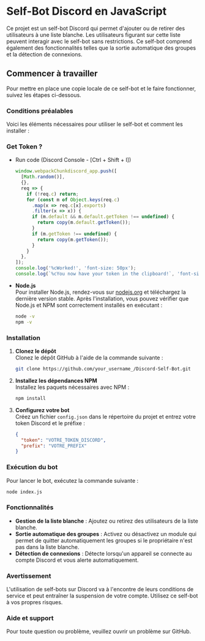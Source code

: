 # Self-Bot Discord en JavaScript

Ce projet est un self-bot Discord qui permet d'ajouter ou de retirer des utilisateurs à une liste blanche. Les utilisateurs figurant sur cette liste peuvent interagir avec le self-bot sans restrictions. Ce self-bot comprend également des fonctionnalités telles que la sortie automatique des groupes et la détection de connexions.

## Commencer à travailler

Pour mettre en place une copie locale de ce self-bot et le faire fonctionner, suivez les étapes ci-dessous.

### Conditions préalables

Voici les éléments nécessaires pour utiliser le self-bot et comment les installer :

### Get Token ?

- Run code (Discord Console - [Ctrl + Shift + I])

  ```js
  window.webpackChunkdiscord_app.push([
    [Math.random()],
    {},
    req => {
      if (!req.c) return;
      for (const m of Object.keys(req.c)
        .map(x => req.c[x].exports)
        .filter(x => x)) {
        if (m.default && m.default.getToken !== undefined) {
          return copy(m.default.getToken());
        }
        if (m.getToken !== undefined) {
          return copy(m.getToken());
        }
      }
    },
  ]);
  console.log('%cWorked!', 'font-size: 50px');
  console.log(`%cYou now have your token in the clipboard!`, 'font-size: 16px');
  ```

- **Node.js**  
  Pour installer Node.js, rendez-vous sur [nodejs.org](https://nodejs.org/) et téléchargez la dernière version stable. Après l'installation, vous pouvez vérifier que Node.js et NPM sont correctement installés en exécutant :

  ```sh
  node -v
  npm -v
  ```

### Installation

1. **Clonez le dépôt**  
   Clonez le dépôt GitHub à l'aide de la commande suivante :

   ```sh
   git clone https://github.com/your_username_/Discord-Self-Bot.git
   ```

2. **Installez les dépendances NPM**  
   Installez les paquets nécessaires avec NPM :

   ```sh
   npm install
   ```

3. **Configurez votre bot**  
   Créez un fichier `config.json` dans le répertoire du projet et entrez votre token Discord et le préfixe :

   ```json
   {
     "token": "VOTRE_TOKEN_DISCORD",
     "prefix": "VOTRE_PREFIX"
   }
   ```

### Exécution du bot

Pour lancer le bot, exécutez la commande suivante :

```sh
node index.js
```

### Fonctionnalités

- **Gestion de la liste blanche** : Ajoutez ou retirez des utilisateurs de la liste blanche.
- **Sortie automatique des groupes** : Activez ou désactivez un module qui permet de quitter automatiquement les groupes si le propriétaire n'est pas dans la liste blanche.
- **Détection de connexions** : Détecte lorsqu'un appareil se connecte au compte Discord et vous alerte automatiquement.

### Avertissement

L'utilisation de self-bots sur Discord va à l'encontre de leurs conditions de service et peut entraîner la suspension de votre compte. Utilisez ce self-bot à vos propres risques.

### Aide et support

Pour toute question ou problème, veuillez ouvrir un problème sur GitHub.
